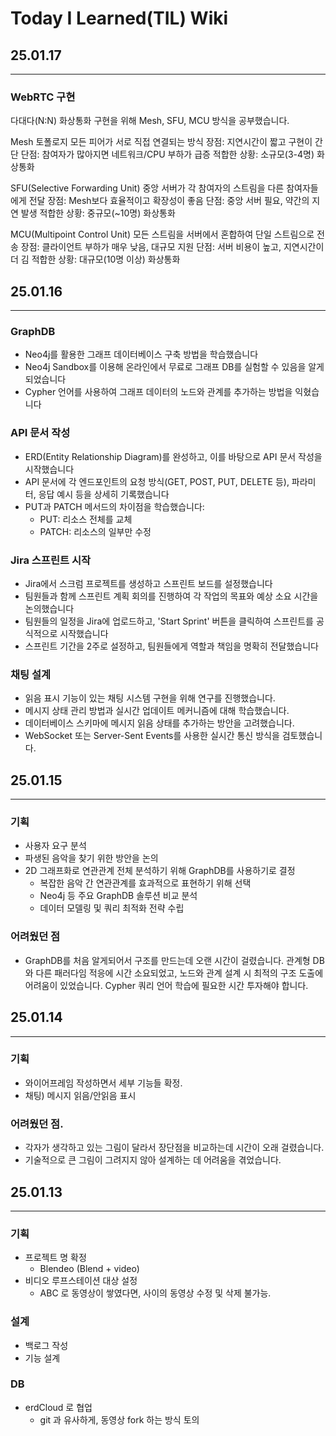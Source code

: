 # Today I Learned(TIL) Wiki

## 25.01.17
---
### WebRTC 구현
다대다(N:N) 화상통화 구현을 위해 Mesh, SFU, MCU 방식을 공부했습니다.

Mesh 토폴로지
모든 피어가 서로 직접 연결되는 방식
장점: 지연시간이 짧고 구현이 간단
단점: 참여자가 많아지면 네트워크/CPU 부하가 급증
적합한 상황: 소규모(3-4명) 화상통화


SFU(Selective Forwarding Unit)
중앙 서버가 각 참여자의 스트림을 다른 참여자들에게 전달
장점: Mesh보다 효율적이고 확장성이 좋음
단점: 중앙 서버 필요, 약간의 지연 발생
적합한 상황: 중규모(~10명) 화상통화


MCU(Multipoint Control Unit)
모든 스트림을 서버에서 혼합하여 단일 스트림으로 전송
장점: 클라이언트 부하가 매우 낮음, 대규모 지원
단점: 서버 비용이 높고, 지연시간이 더 김
적합한 상황: 대규모(10명 이상) 화상통화

## 25.01.16
---
### GraphDB
- Neo4j를 활용한 그래프 데이터베이스 구축 방법을 학습했습니다
- Neo4j Sandbox를 이용해 온라인에서 무료로 그래프 DB를 실험할 수 있음을 알게 되었습니다
- Cypher 언어를 사용하여 그래프 데이터의 노드와 관계를 추가하는 방법을 익혔습니다

### API 문서 작성
- ERD(Entity Relationship Diagram)를 완성하고, 이를 바탕으로 API 문서 작성을 시작했습니다
- API 문서에 각 엔드포인트의 요청 방식(GET, POST, PUT, DELETE 등), 파라미터, 응답 예시 등을 상세히 기록했습니다
- PUT과 PATCH 메서드의 차이점을 학습했습니다:
    - PUT: 리소스 전체를 교체
    - PATCH: 리소스의 일부만 수정

### Jira 스프린트 시작
- Jira에서 스크럼 프로젝트를 생성하고 스프린트 보드를 설정했습니다
- 팀원들과 함께 스프린트 계획 회의를 진행하여 각 작업의 목표와 예상 소요 시간을 논의했습니다
- 팀원들의 일정을 Jira에 업로드하고, 'Start Sprint' 버튼을 클릭하여 스프린트를 공식적으로 시작했습니다
- 스프린트 기간을 2주로 설정하고, 팀원들에게 역할과 책임을 명확히 전달했습니다

### 채팅 설계
- 읽음 표시 기능이 있는 채팅 시스템 구현을 위해 연구를 진행했습니다.
- 메시지 상태 관리 방법과 실시간 업데이트 메커니즘에 대해 학습했습니다.
- 데이터베이스 스키마에 메시지 읽음 상태를 추가하는 방안을 고려했습니다.
- WebSocket 또는 Server-Sent Events를 사용한 실시간 통신 방식을 검토했습니다.


## 25.01.15
---
### 기획
- 사용자 요구 분석
- 파생된 음악을 찾기 위한 방안을 논의
- 2D 그래프화로 연관관계 전체 분석하기 위해 GraphDB를 사용하기로 결정
    - 복잡한 음악 간 연관관계를 효과적으로 표현하기 위해 선택
    - Neo4j 등 주요 GraphDB 솔루션 비교 분석
    - 데이터 모델링 및 쿼리 최적화 전략 수립

### 어려웠던 점
- GraphDB를 처음 알게되어서 구조를 만드는데 오랜 시간이 걸렸습니다.
관계형 DB와 다른 패러다임 적응에 시간 소요되었고, 노드와 관계 설계 시 최적의 구조 도출에 어려움이 있었습니다.
Cypher 쿼리 언어 학습에 필요한 시간 투자해야 합니다.

## 25.01.14
---
### 기획
- 와이어프레임 작성하면서 세부 기능들 확정.
- 채팅) 메시지 읽음/안읽음 표시
    
### 어려웠던 점.
- 각자가 생각하고 있는 그림이 달라서 장단점을 비교하는데 시간이 오래 걸렸습니다.
- 기술적으로 큰 그림이 그려지지 않아 설계하는 데 어려움을 겪었습니다.

## 25.01.13
---
### 기획
- 프로젝트 명 확정
    - Blendeo (Blend + video)
- 비디오 루프스테이션 대상 설정
    - ABC 로 동영상이 쌓였다면, 사이의 동영상 수정 및 삭제 불가능.

### 설계
- 백로그 작성
- 기능 설계 

### DB
- erdCloud 로 협업
    - git 과 유사하게, 동영상 fork 하는 방식 토의
